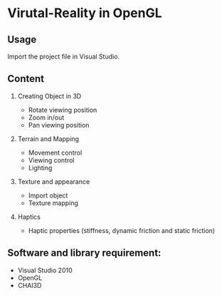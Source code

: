 
# Virutal-Reality in OpenGL

## Usage
Import the project file in Visual Studio.

## Content
1. Creating Object in 3D 
    * Rotate viewing position
    * Zoom in/out
    * Pan viewing position

2. Terrain and Mapping
    * Movement control 
    * Viewing control 
    * Lighting

3. Texture and appearance
    * Import object
    * Texture mapping

4. Haptics
    * Haptic properties (stiffness, dynamic friction and static friction) 

## Software and library requirement:
  - Visual Studio 2010    
  - OpenGL
  - CHAI3D
